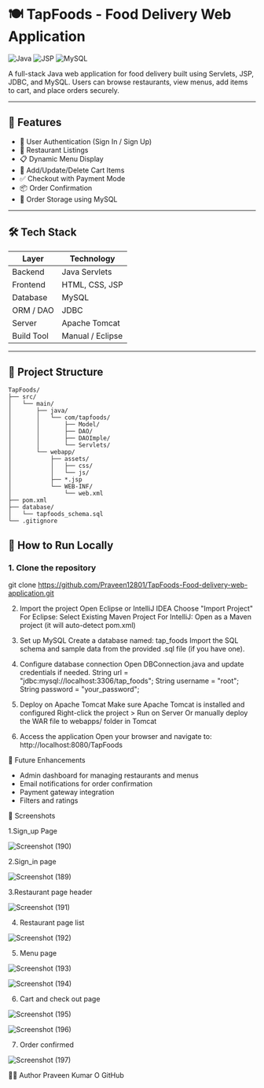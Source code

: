 # 🍽️ TapFoods - Food Delivery Web Application

![Java](https://img.shields.io/badge/Java-ED8B00?style=for-the-badge&logo=java&logoColor=white)
![JSP](https://img.shields.io/badge/JSP-007396?style=for-the-badge&logo=apachetomcat&logoColor=white)
![MySQL](https://img.shields.io/badge/MySQL-005C84?style=for-the-badge&logo=mysql&logoColor=white)

A full-stack Java web application for food delivery built using Servlets, JSP, JDBC, and MySQL. Users can browse restaurants, view menus, add items to cart, and place orders securely.

---

## 🚀 Features

- 🔐 User Authentication (Sign In / Sign Up)
- 🍴 Restaurant Listings
- 📋 Dynamic Menu Display
- 🛒 Add/Update/Delete Cart Items
- ✅ Checkout with Payment Mode
- 📦 Order Confirmation
- 🧾 Order Storage using MySQL

---

## 🛠️ Tech Stack

| Layer         | Technology         |
|---------------|--------------------|
| Backend       | Java Servlets      |
| Frontend      | HTML, CSS, JSP     |
| Database      | MySQL              |
| ORM / DAO     | JDBC               |
| Server        | Apache Tomcat      |
| Build Tool    | Manual / Eclipse   |

---

## 📂 Project Structure
```text
TapFoods/
├── src/
│   └── main/
│       ├── java/
│       │   └── com/tapfoods/
│       │       ├── Model/
│       │       ├── DAO/
│       │       ├── DAOImple/
│       │       └── Servlets/
│       └── webapp/
│           ├── assets/
│           │   ├── css/
│           │   └── js/
│           ├── *.jsp
│           └── WEB-INF/
│               └── web.xml
├── pom.xml
├── database/
│   └── tapfoods_schema.sql
└── .gitignore
```



## 🚀 How to Run Locally

### 1. Clone the repository
  git clone https://github.com/Praveen12801/TapFoods-Food-delivery-web-application.git

2. Import the project
  Open Eclipse or IntelliJ IDEA
  Choose "Import Project"
  For Eclipse: Select Existing Maven Project
  For IntelliJ: Open as a Maven project (it will auto-detect pom.xml)

3. Set up MySQL
  Create a database named: tap_foods
  Import the SQL schema and sample data from the provided .sql file (if you have one).

4. Configure database connection
  Open DBConnection.java and update credentials if needed.
  String url = "jdbc:mysql://localhost:3306/tap_foods";
  String username = "root";
  String password = "your_password";

5. Deploy on Apache Tomcat
  Make sure Apache Tomcat is installed and configured
  Right-click the project > Run on Server
  Or manually deploy the WAR file to webapps/ folder in Tomcat

6. Access the application
  Open your browser and navigate to:
  http://localhost:8080/TapFoods


🔐 Future Enhancements
- Admin dashboard for managing restaurants and menus
- Email notifications for order confirmation
- Payment gateway integration
- Filters and ratings


📸 Screenshots

1.Sign_up Page

![Screenshot (190)](https://github.com/user-attachments/assets/a6b85f57-3c7b-4c67-9f12-f1315f434f40)

2.Sign_in page

![Screenshot (189)](https://github.com/user-attachments/assets/d196428a-4f9b-498c-b290-e08a2a0da52b)

3.Restaurant page header

![Screenshot (191)](https://github.com/user-attachments/assets/de08b566-0959-4389-be72-fd0cb4ebd53f)

4. Restaurant page list
   
![Screenshot (192)](https://github.com/user-attachments/assets/eb9aabee-c50f-49fb-afa2-857282aa99dd)

5. Menu page

![Screenshot (193)](https://github.com/user-attachments/assets/698ff858-f054-4ab0-ab6a-0e750b01c2ab)

![Screenshot (194)](https://github.com/user-attachments/assets/4f597659-9bf2-4477-b445-500f40c72311)

6. Cart and check out page

![Screenshot (195)](https://github.com/user-attachments/assets/c1e5ba6a-d6db-4d21-9f72-5754638f3906)

![Screenshot (196)](https://github.com/user-attachments/assets/3302099f-13d3-4ac4-a658-b8653edf921e)

7. Order confirmed
   
![Screenshot (197)](https://github.com/user-attachments/assets/bb6565d6-e10c-4fc6-8d47-67c0956240b2)


🙋‍♂️ Author
Praveen Kumar O
GitHub

